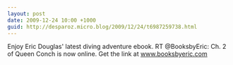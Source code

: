 ```yaml
---
layout: post
date: 2009-12-24 10:00 +1000
guid: http://desparoz.micro.blog/2009/12/24/t6987259738.html
---
```

Enjoy Eric Douglas' latest diving adventure ebook. RT @BooksbyEric: Ch. 2 of Queen Conch is now online. Get the link at www.booksbyeric.com
